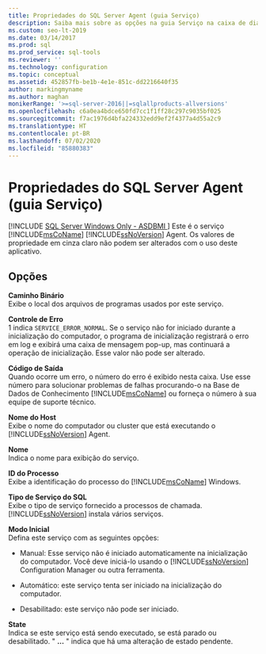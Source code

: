 ```yaml
---
title: Propriedades do SQL Server Agent (guia Serviço)
description: Saiba mais sobre as opções na guia Serviço na caixa de diálogo Propriedades do SQL Server Agent, como o caminho binário, a ID do processo e o modo de início.
ms.custom: seo-lt-2019
ms.date: 03/14/2017
ms.prod: sql
ms.prod_service: sql-tools
ms.reviewer: ''
ms.technology: configuration
ms.topic: conceptual
ms.assetid: 452857fb-be1b-4e1e-851c-dd2216640f35
author: markingmyname
ms.author: maghan
monikerRange: '>=sql-server-2016||=sqlallproducts-allversions'
ms.openlocfilehash: c6a0ea4bdce650fd7cc1f1ff28c297c9035bf025
ms.sourcegitcommit: f7ac1976d4bfa224332edd9ef2f4377a4d55a2c9
ms.translationtype: HT
ms.contentlocale: pt-BR
ms.lasthandoff: 07/02/2020
ms.locfileid: "85880383"
---
```

# <a name="sql-server-agent-properties-service-tab"></a>Propriedades do SQL Server Agent (guia Serviço)
[!INCLUDE [SQL Server Windows Only - ASDBMI ](../../includes/applies-to-version/sql-windows-only-asdbmi.md)]
  Este é o serviço [!INCLUDE[msCoName](../../includes/msconame-md.md)] [!INCLUDE[ssNoVersion](../../includes/ssnoversion-md.md)] Agent. Os valores de propriedade em cinza claro não podem ser alterados com o uso deste aplicativo.  
  
## <a name="options"></a>Opções  
 **Caminho Binário**  
 Exibe o local dos arquivos de programas usados por este serviço.  
  
 **Controle de Erro**  
 1 indica `SERVICE_ERROR_NORMAL`. Se o serviço não for iniciado durante a inicialização do computador, o programa de inicialização registrará o erro em log e exibirá uma caixa de mensagem pop-up, mas continuará a operação de inicialização. Esse valor não pode ser alterado.  
  
 **Código de Saída**  
 Quando ocorre um erro, o número do erro é exibido nesta caixa. Use esse número para solucionar problemas de falhas procurando-o na Base de Dados de Conhecimento [!INCLUDE[msCoName](../../includes/msconame-md.md)] ou forneça o número à sua equipe de suporte técnico.  
  
 **Nome do Host**  
 Exibe o nome do computador ou cluster que está executando o [!INCLUDE[ssNoVersion](../../includes/ssnoversion-md.md)] Agent.  
  
 **Nome**  
 Indica o nome para exibição do serviço.  
  
 **ID do Processo**  
 Exibe a identificação do processo do [!INCLUDE[msCoName](../../includes/msconame-md.md)] Windows.  
  
 **Tipo de Serviço do SQL**  
 Exibe o tipo de serviço fornecido a processos de chamada. [!INCLUDE[ssNoVersion](../../includes/ssnoversion-md.md)] instala vários serviços.  
  
 **Modo Inicial**  
 Defina este serviço com as seguintes opções:  
  
-   Manual: Esse serviço não é iniciado automaticamente na inicialização do computador. Você deve iniciá-lo usando o [!INCLUDE[ssNoVersion](../../includes/ssnoversion-md.md)] Configuration Manager ou outra ferramenta.  
  
-   Automático: este serviço tenta ser iniciado na inicialização do computador.  
  
-   Desabilitado: este serviço não pode ser iniciado.  
  
 **State**  
 Indica se este serviço está sendo executado, se está parado ou desabilitado. " **...** " indica que há uma alteração de estado pendente.  
  
  
